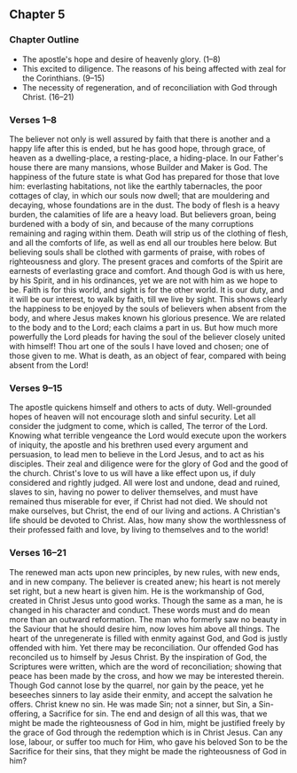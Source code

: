 ## Chapter 5

### Chapter Outline

- The apostle's hope and desire of heavenly glory. (1–8)
- This excited to diligence. The reasons of his being affected with zeal for the Corinthians. (9–15)
- The necessity of regeneration, and of reconciliation with God through Christ. (16–21)

### Verses 1–8

The believer not only is well assured by faith that there is another and a happy life after this is ended, but he has good hope, through grace, of heaven as a dwelling-place, a resting-place, a hiding-place. In our Father's house there are many mansions, whose Builder and Maker is God. The happiness of the future state is what God has prepared for those that love him: everlasting habitations, not like the earthly tabernacles, the poor cottages of clay, in which our souls now dwell; that are mouldering and decaying, whose foundations are in the dust. The body of flesh is a heavy burden, the calamities of life are a heavy load. But believers groan, being burdened with a body of sin, and because of the many corruptions remaining and raging within them. Death will strip us of the clothing of flesh, and all the comforts of life, as well as end all our troubles here below. But believing souls shall be clothed with garments of praise, with robes of righteousness and glory. The present graces and comforts of the Spirit are earnests of everlasting grace and comfort. And though God is with us here, by his Spirit, and in his ordinances, yet we are not with him as we hope to be. Faith is for this world, and sight is for the other world. It is our duty, and it will be our interest, to walk by faith, till we live by sight. This shows clearly the happiness to be enjoyed by the souls of believers when absent from the body, and where Jesus makes known his glorious presence. We are related to the body and to the Lord; each claims a part in us. But how much more powerfully the Lord pleads for having the soul of the believer closely united with himself! Thou art one of the souls I have loved and chosen; one of those given to me. What is death, as an object of fear, compared with being absent from the Lord!

### Verses 9–15

The apostle quickens himself and others to acts of duty. Well-grounded hopes of heaven will not encourage sloth and sinful security. Let all consider the judgment to come, which is called, The terror of the Lord. Knowing what terrible vengeance the Lord would execute upon the workers of iniquity, the apostle and his brethren used every argument and persuasion, to lead men to believe in the Lord Jesus, and to act as his disciples. Their zeal and diligence were for the glory of God and the good of the church. Christ's love to us will have a like effect upon us, if duly considered and rightly judged. All were lost and undone, dead and ruined, slaves to sin, having no power to deliver themselves, and must have remained thus miserable for ever, if Christ had not died. We should not make ourselves, but Christ, the end of our living and actions. A Christian's life should be devoted to Christ. Alas, how many show the worthlessness of their professed faith and love, by living to themselves and to the world!

### Verses 16–21

The renewed man acts upon new principles, by new rules, with new ends, and in new company. The believer is created anew; his heart is not merely set right, but a new heart is given him. He is the workmanship of God, created in Christ Jesus unto good works. Though the same as a man, he is changed in his character and conduct. These words must and do mean more than an outward reformation. The man who formerly saw no beauty in the Saviour that he should desire him, now loves him above all things. The heart of the unregenerate is filled with enmity against God, and God is justly offended with him. Yet there may be reconciliation. Our offended God has reconciled us to himself by Jesus Christ. By the inspiration of God, the Scriptures were written, which are the word of reconciliation; showing that peace has been made by the cross, and how we may be interested therein. Though God cannot lose by the quarrel, nor gain by the peace, yet he beseeches sinners to lay aside their enmity, and accept the salvation he offers. Christ knew no sin. He was made Sin; not a sinner, but Sin, a Sin-offering, a Sacrifice for sin. The end and design of all this was, that we might be made the righteousness of God in him, might be justified freely by the grace of God through the redemption which is in Christ Jesus. Can any lose, labour, or suffer too much for Him, who gave his beloved Son to be the Sacrifice for their sins, that they might be made the righteousness of God in him?

